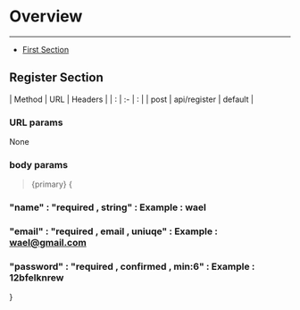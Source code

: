 # Overview

---

- [First Section](#section-1)

<a name="section-1"></a>
## Register Section
| Method | URL   | Headers |
| : |   :-   |  :  |
| post | api/register | default |

### URL params
<larecipe-card shadow>
   None
</larecipe-card>

### body params

> {primary}
  {
   ### "name" : "required , string" : Example : wael #
   ### "email" : "required , email , uniuqe" : Example : wael@gmail.com  
   ### "password" : "required , confirmed , min:6" : Example : 12bfelknrew 
  }


